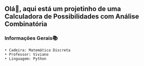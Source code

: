 
## Olá👋, aqui está um projetinho de uma Calculadora de Possibilidades com Análise Combinatória

### Informações Gerais📚
    • Cadeira: Matemática Discreta
    • Professor: Viviano
    • Linguagem: Python